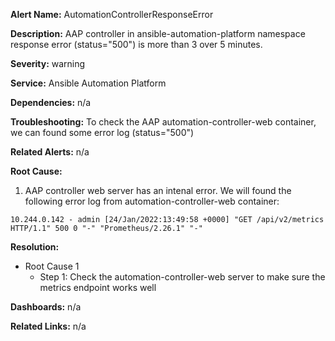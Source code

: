 **Alert Name:** AutomationControllerResponseError

**Description:** AAP controller in ansible-automation-platform namespace response error (status="500") is more than 3 over 5 minutes. 

**Severity:** warning

**Service:** Ansible Automation Platform

**Dependencies:** n/a

**Troubleshooting:** To check the AAP automation-controller-web container, we can found some error log (status="500")

**Related Alerts:** n/a

**Root Cause:**
1. AAP controller web server has an intenal error. We will found the following error log from automation-controller-web container:
```
10.244.0.142 - admin [24/Jan/2022:13:49:58 +0000] "GET /api/v2/metrics HTTP/1.1" 500 0 "-" "Prometheus/2.26.1" "-"
```

**Resolution:**
- Root Cause 1
    - Step 1: Check the automation-controller-web server to make sure the metrics endpoint works well

**Dashboards:** n/a

**Related Links:** n/a
